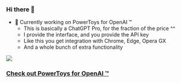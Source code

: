 ### Hi there 👋

- 🔭 Currently working on PowerToys for OpenAI ™
  - This is basically a ChatGPT Pro, for the fraction of the price ^^
  - I provide the interface, and you provide the API key
  - Like this you get integration with Chrome, Edge, Opera GX
   - And a whole bunch of extra functionality

<a href="https://github.com/sponsors/robert-hoffmann"><img src="https://github.com/robert-hoffmann/robert-hoffmann/assets/5472296/68073c36-8e9e-4d6b-b117-1a85b9d75111" /></a>
  
### [Check out PowerToys for OpenAI ™](https://github.com/robert-hoffmann/PowerToys4OpenAI)
